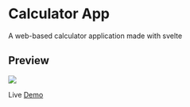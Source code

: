 # Calculator App

A web-based calculator application made with svelte

## Preview

![](screenshot.png)

Live [Demo](https://calculator-u.vercel.app/)
